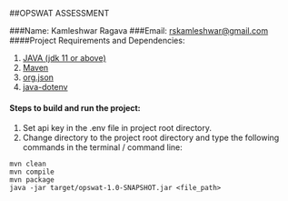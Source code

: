 

##OPSWAT ASSESSMENT

###Name: Kamleshwar Ragava
###Email: rskamleshwar@gmail.com
####Project Requirements and Dependencies:

1. [JAVA (jdk 11 or above)](https://www.oracle.com/java/technologies/javase-jdk11-downloads.html)
2. [Maven](https://maven.apache.org/download.cgi)
3. [org.json](https://mvnrepository.com/artifact/org.json/json/20140107)
4. [java-dotenv](https://github.com/cdimascio/java-dotenv)

#### Steps to build and run the project:
1. Set api key in the .env file in project root directory.
2. Change directory to the project root directory and type the following commands in the terminal / command line:
```
mvn clean
mvn compile
mvn package
java -jar target/opswat-1.0-SNAPSHOT.jar <file_path>
```



